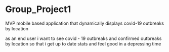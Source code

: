 # Group_Project1
MVP
mobile based application that dynamically displays covid-19 outbreaks by location



as an end user
i want to see covid - 19 outbreaks and confirmed outbreaks by location
so that i get up to date stats and feel good in a depressing time





